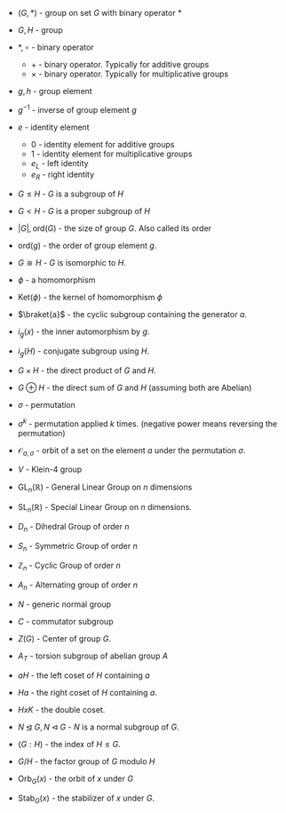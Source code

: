 * $(G,\ast)$ - group on set $G$ with binary operator $\ast$
* $G, H$ - group
* $\ast, \circ$ - binary operator
	* $+$ - binary operator. Typically for additive groups
	* $\times$ - binary operator. Typically for multiplicative groups
* $g, h$ - group element
* $g^{-1}$ - inverse of group element $g$
* $e$ - identity element
	* $0$ - identity element for additive groups
	* $1$ - identity element for multiplicative groups
	* $e_L$ - left identity
	* $e_R$ - right identity

* $G\le H$ - $G$ is a subgroup of $H$
* $G < H$ - $G$ is a proper subgroup of $H$
* $|G|, \text{ord}(G)$ - the size of group $G$. Also called its order
* $\text{ord}(g)$ - the order of group element $g$.

* $G \cong H$ - $G$ is isomorphic to $H$. 
* $\phi$ - a homomorphism
* $\text{Ket}(\phi)$ - the kernel of homomorphism $\phi$

* $\braket{a}$ - the cyclic subgroup containing the generator $a$.

* $i_g(x)$ - the inner automorphism by $g$.
* $i_g(H)$ - conjugate subgroup using $H$.

* $G\times H$ - the direct product of $G$ and $H$.
* $G\oplus H$ - the direct sum of $G$ and $H$ (assuming both are Abelian)

* $\sigma$ - permutation
* $\sigma^k$ - permutation applied $k$ times. (negative power means reversing the permutation)
* $\mathcal{O}_{a,\sigma}$  - orbit of a set on the element $a$ under the permutation $\sigma$.

* $V$ - Klein-4 group
* $\text{GL}_n(\mathbb{R})$ - General Linear Group on $n$ dimensions
* $\text{SL}_n(\mathbb{R})$ - Special Linear Group on $n$ dimensions.
* $D_n$ - Dihedral Group of order $n$
* $S_n$ - Symmetric Group of order $n$
* $\mathbb{Z}_n$ - Cyclic Group of order $n$
* $A_n$ - Alternating group of order $n$
* $N$ - generic normal group
* $C$ - commutator subgroup

* $Z(G)$ - Center of group $G$.
* $A_T$ - torsion subgroup of abelian group $A$

* $aH$ - the left coset of $H$ containing $a$
* $Ha$ - the right coset of $H$ containing $a$.
* $HxK$ - the double coset.
* $N\unlhd G, N\lhd G$ - $N$ is a normal subgroup of $G$.  
* $(G:H)$ - the index of $H\le G$. 
* $G/H$ - the factor group of $G$ modulo $H$

 * $\text{Orb}_G(x)$ - the orbit of $x$ under $G$ 
 * $\text{Stab}_G(x)$ - the stabilizer of $x$ under $G$.
